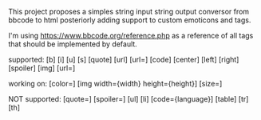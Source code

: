 This project proposes a simples string input string output conversor from bbcode to html
posteriorly adding support to custom emoticons and tags.

I'm using https://www.bbcode.org/reference.php as a reference of all tags that should be implemented by default.

supported:
\[b] \[i] \[u] \[s] \[quote] \[url] \[url=]  \[code]  \[center] \[left] \[right] \[spoiler]
\[img] \[url=]

working on:
\[color=] \[img width={width} height={height}] 
\[size=]

NOT supported:
 \[quote=] \[spoiler=] 
\[ul] \[li] \[code={language}] \[table] \[tr] \[th] 
